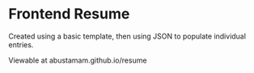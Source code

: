 Frontend Resume
========

Created using a basic template, then using JSON to populate individual entries.

Viewable at abustamam.github.io/resume 
